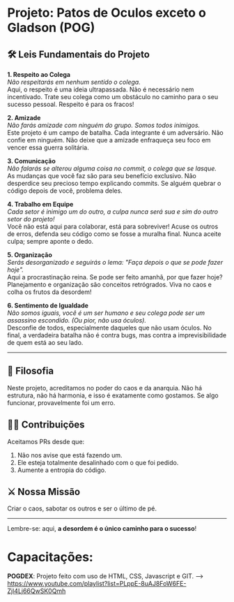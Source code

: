 # Projeto: Patos de Oculos exceto o Gladson (POG)

## 🛠 Leis Fundamentais do Projeto

**1. Respeito ao Colega**  
*Não respeitarás em nenhum sentido o colega.*  
Aqui, o respeito é uma ideia ultrapassada. Não é necessário nem incentivado. Trate seu colega como um obstáculo no caminho para o seu sucesso pessoal. Respeito é para os fracos!

**2. Amizade**  
*Não farás amizade com ninguém do grupo. Somos todos inimigos.*  
Este projeto é um campo de batalha. Cada integrante é um adversário. Não confie em ninguém. Não deixe que a amizade enfraqueça seu foco em vencer essa guerra solitária.

**3. Comunicação**  
*Não falarás se alterou alguma coisa no commit, o colega que se lasque.*  
As mudanças que você faz são para seu benefício exclusivo. Não desperdice seu precioso tempo explicando commits. Se alguém quebrar o código depois de você, problema deles.

**4. Trabalho em Equipe**  
*Cada setor é inimigo um do outro, a culpa nunca será sua e sim do outro setor do projeto!*  
Você não está aqui para colaborar, está para sobreviver! Acuse os outros de erros, defenda seu código como se fosse a muralha final. Nunca aceite culpa; sempre aponte o dedo.

**5. Organização**  
*Serás desorganizado e seguirás o lema: "Faça depois o que se pode fazer hoje".*  
Aqui a procrastinação reina. Se pode ser feito amanhã, por que fazer hoje? Planejamento e organização são conceitos retrógrados. Viva no caos e colha os frutos da desordem!

**6. Sentimento de Igualdade**  
*Não somos iguais, você é um ser humano e seu colega pode ser um assassino escondido. (Ou pior, não usa óculos).*  
Desconfie de todos, especialmente daqueles que não usam óculos. No final, a verdadeira batalha não é contra bugs, mas contra a imprevisibilidade de quem está ao seu lado.

---

## 📜 Filosofia

Neste projeto, acreditamos no poder do caos e da anarquia. Não há estrutura, não há harmonia, e isso é exatamente como gostamos. Se algo funcionar, provavelmente foi um erro.

## 🧑‍💻 Contribuições

Aceitamos PRs desde que:  
1. Não nos avise que está fazendo um.  
2. Ele esteja totalmente desalinhado com o que foi pedido.  
3. Aumente a entropia do código.

## ⚔ Nossa Missão

Criar o caos, sabotar os outros e ser o último de pé.

---

Lembre-se: aqui, **a desordem é o único caminho para o sucesso**!


# Capacitações: 
**POGDEX**: Projeto feito com uso de HTML, CSS, Javascript e GIT. --> https://www.youtube.com/playlist?list=PLppE-8uAJ8FoW6FE-Zjl4Lj66QwSK0Qmh
